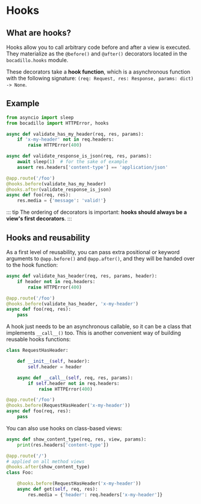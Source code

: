 # Hooks

## What are hooks?

Hooks allow you to call arbitrary code before and after a view is executed. They materialize as the `@before()` and `@after()` decorators located in the `bocadillo.hooks` module.

These decorators take a **hook function**, which is a asynchronous function with the following signature: `(req: Request, res: Response, params: dict) -> None`.

## Example

```python
from asyncio import sleep
from bocadillo import HTTPError, hooks

async def validate_has_my_header(req, res, params):
    if 'x-my-header' not in req.headers:
        raise HTTPError(400)

async def validate_response_is_json(req, res, params):
    await sleep(1)  # for the sake of example
    assert res.headers['content-type'] == 'application/json'

@app.route('/foo')
@hooks.before(validate_has_my_header)
@hooks.after(validate_response_is_json)
async def foo(req, res):
    res.media = {'message': 'valid!'}
```

::: tip
The ordering of decorators is important: **hooks should always be a view's first decorators**.
:::

## Hooks and reusability

As a first level of reusability, you can pass extra positional or keyword arguments to `@app.before()` and `@app.after()`, and they will be handed over to the hook function:

```python
async def validate_has_header(req, res, params, header):
    if header not in req.headers:
        raise HTTPError(400)

@app.route('/foo')
@hooks.before(validate_has_header, 'x-my-header')
async def foo(req, res):
    pass
```

A hook just needs to be an asynchronous callable, so it can be a class that implements `__call__()` too. This is another convenient way of building reusable hooks functions:

```python
class RequestHasHeader:

    def __init__(self, header):
        self.header = header

    async def __call__(self, req, res, params):
        if self.header not in req.headers:
            raise HTTPError(400)

@app.route('/foo')
@hooks.before(RequestHasHeader('x-my-header'))
async def foo(req, res):
    pass
```

You can also use hooks on class-based views:

```python
async def show_content_type(req, res, view, params):
    print(res.headers['content-type'])

@app.route('/')
# applied on all method views
@hooks.after(show_content_type)
class Foo:

    @hooks.before(RequestHasHeader('x-my-header'))
    async def get(self, req, res):
        res.media = {'header': req.headers['x-my-header']}
```

